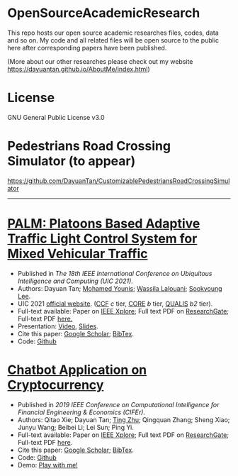 # OpenSourceAcademicResearch
This repo hosts our open source academic researches files, codes, data and so on. My code and all related files will be open source to the public here after corresponding papers have been published.  

(More about our other researches please check out my website https://dayuantan.github.io/AboutMe/index.html)

# License

GNU General Public License v3.0


# Pedestrians Road Crossing Simulator (to appear)

https://github.com/DayuanTan/CustomizablePedestriansRoadCrossingSimulator


------
# [PALM: Platoons Based Adaptive Traffic Light Control System for Mixed Vehicular Traffic](https://dayuantan.github.io/AboutMe/researches.html)


<ul>
<li>Published in <i>The 18th IEEE International Conference on Ubiquitous Intelligence and Computing (UIC 2021)</i>.</li> 
<li>Authors: Dayuan Tan; <a href="https://www.csee.umbc.edu/~younis/">Mohamed Younis</a>; <a href="https://scholar.google.com/citations?user=Z8r6zFEAAAAJ&hl=en&oi=sra">Wassila Lalouani</a>; <a href="https://www.researchgate.net/profile/Sookyoung-Lee-4">Sookyoung Lee</a>.</li>
<li>UIC 2021 <a href="http://ieeesmartworld.org/uic/">official website</a>. (<a href="https://www.ccf.org.cn/en/Bulletin/2019-05-13/663884.shtml">CCF</a> <i>c</i> tier, <a href="https://www.core.edu.au/conference-portal">CORE</a> <i>b</i> tier, <a href="https://www.gov.br/capes/pt-br/centrais-de-conteudo/Qualis_conferencia_ccomp.pdf/view">QUALIS</a> <i>b2</i> tier).
<li>Full-text available: Paper on <a href="https://ieeexplore.ieee.org/document/9604470">IEEE Xplore</a>; Full text PDF on <a href="https://www.researchgate.net/publication/356369368_PALM_Platoons_Based_Adaptive_Traffic_Light_Control_System_for_Mixed_Vehicular_Traffic">ResearchGate</a>; Full-text PDF <a href="https://dayuantan.github.io/AboutMe/files/Dayuan_Tan_2021_PALM_Platoons_Based_Adaptive_Traffic_Light_Control_System_for_Mixed_Vehicular_Traffic.pdf">here.</a></li>
<li>Presentation: <a href="https://www.youtube.com/watch?v=1FBGxjMKMS8">Video</a>, <a href="https://github.com/DayuanTan/OpenSourceAcademicResearch/blob/main/palm/UIC-1570728556.pdf">Slides</a>.</li>
<li>Cite this paper: <a href="https://scholar.google.com/scholar?hl=en&as_sdt=0%2C21&q=PALM%3A+Platoons+Based+Adaptive+Traffic+Light+Control+System+for+Mixed+Vehicular+Traffic&btnG=">Google Scholar</a>; <a href="https://dayuantan.github.io/AboutMe/files/palm.txt">BibTex</a>.</li>
<li>Code: <a href="">Github</a></li>
</ul>
        
        

      
# [Chatbot Application on Cryptocurrency](https://dayuantan.github.io/AboutMe/researches.html)  
<ul>
<li>Published in <i>2019 IEEE Conference on Computational Intelligence for Financial Engineering & Economics (CIFEr)</i>.</li> 
<li>Authors: Qitao Xie; Dayuan Tan; <a href="https://www.csee.umbc.edu/~zt/">Ting Zhu</a>; Qingquan Zhang; Sheng Xiao; Junyu Wang; Beibei Li; Lei Sun; Ping Yi.</li>
<li>Full-text available: Paper on <a href="https://ieeexplore.ieee.org/abstract/document/8759121?casa_token=NDbqP4QeyZMAAAAA:OFtsYF_esT_luAuDNN655NVNFXid1UbUobCfpz5oosk59Iqj4a2Yokfub_ioR00NV-Mi7TPnIDE">IEEE Xplore</a>; Full text PDF on <a href="https://www.researchgate.net/publication/334425373_Chatbot_Application_on_Cryptocurrency">ResearchGate</a>; Full-text PDF <a href="https://dayuantan.github.io/AboutMe/files/Qitao_Xie_etal_2019_Chatbot_Application_on_Cryptocurrency.pdf">here</a>.</li>
<li>Cite this paper: <a href="https://scholar.google.com/scholar?hl=en&as_sdt=0%2C21&q=Chatbot+Application+on+Cryptocurrency+qitaoxie+dayuan+tan&btnG=">Google Scholar</a>; <a href="files/chatterbot.txt">BibTex</a>.</li>
<li>Code: <a href="https://github.com/DayuanTan/chatterbot">Github</a></li>
<li>Demo: <a href="http://dayuantan.pythonanywhere.com/chatterbot/">Play with me!</a></li>
</ul>
